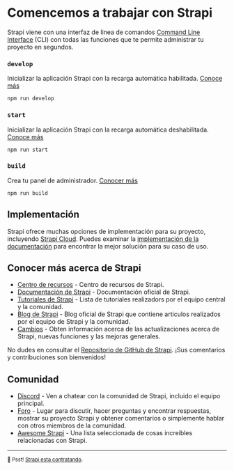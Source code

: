 # Comencemos a trabajar con Strapi

Strapi viene con una interfaz de linea de comandos [Command Line Interface](https://docs.strapi.io/dev-docs/cli) (CLI) con todas las funciones que te permite administrar tu proyecto en segundos.

### `develop`

Inicializar la aplicación Strapi con la recarga automática habilitada. [Conoce más](https://docs.strapi.io/dev-docs/cli#strapi-develop)

```
npm run develop

```

### `start`

Inicializar la aplicación Strapi con la recarga automática deshabilitada. [Conoce más](https://docs.strapi.io/dev-docs/cli#strapi-start)

```
npm run start

```

### `build`

Crea tu panel de administrador. [Conocer más](https://docs.strapi.io/dev-docs/cli#strapi-build)

```
npm run build

```

## Implementación

Strapi ofrece muchas opciones de implementación para su proyecto, incluyendo [Strapi Cloud](https://cloud.strapi.io). Puedes examinar la [implementación de la documentación](https://docs.strapi.io/dev-docs/deployment) para encontrar la mejor solución para su caso de uso.

## Conocer más acerca de Strapi

- [Centro de recursos](https://strapi.io/resource-center) - Centro de recursos de Strapi.
- [Documentación de Strapi](https://docs.strapi.io) - Documentación oficial de Strapi.
- [Tutoriales de Strapi](https://strapi.io/tutorials) - Lista de tutoriales realizadors por el equipo central y la comunidad.
- [Blog de Strapi](https://strapi.io/blog) - Blog oficial de Strapi que contiene articulos realizados por el equipo de Strapi y la comunidad.
- [Cambios](https://strapi.io/changelog) - Obten información acerca de las actualizaciones acerca de Strapi, nuevas funciones y las mejoras generales.

No dudes en consultar el [Repositorio de GitHub de Strapi](https://github.com/strapi/strapi). ¡Sus comentarios y contribuciones son bienvenidos!

## Comunidad

- [Discord](https://discord.strapi.io) - Ven a chatear con la comunidad de Strapi, incluido el equipo principal.
- [Foro](https://forum.strapi.io/) - Lugar para discutir, hacer preguntas y encontrar respuestas, mostrar su proyecto Strapi y obtener comentarios o simplemente hablar con otros miembros de la comunidad.
- [Awesome Strapi](https://github.com/strapi/awesome-strapi) - Una lista seleccionada de cosas increíbles relacionadas con Strapi.

---

<sub>🤫 Psst! [Strapi esta contratando](https://strapi.io/careers).</sub>
